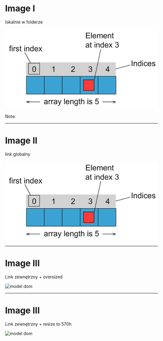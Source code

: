 # Image I

lokalnie w folderze

![model dom](includes/0_example/src/array-1.png)

Note:

---

# Image II

link globalny

![model dom](src/array-1.png)

---

# Image III

Link zewnętrzny + oversized

![model dom](https://picsum.photos/2000/2000)

---

# Image III

Link zewnętrzny + resize to 570h

<div class="c-img-resize" style="height: 570px;" >

![model dom](https://picsum.photos/2000/2000)

</div>

